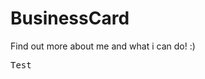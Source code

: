 # BusinessCard
Find out more about me and what i can do! :)


<kbd> Test </kbd>

<a href="jackewers.com"></a>
<!--

Sponsor Types:
[A] Artists
[B] Bling
[C] Consumables
[F] Finance
[T] Tradies


Git Legend :
For multiple Reports, seperate key by '/'.
ie, "--P(*.js)/MJ/--N Networking,MinorFixes & Refactoring"
for a commit Message of (Pages=(ALL).js, had major changes, with key notes of Networking, MinorFixes & Refactoring).

--P(page) Page alteration ('PageAltered')
--N Additional Notes 



--X Crit Error found/addressing
--MF Minor Fixes
--MJ Major Fixes
--B Bug hunting 





Bugs & errors::

Missing Certificates (Likely Spelling errors)

Grasshopper: All & Folder
Phub: TS ,JS ADV, JQUERY

-->
